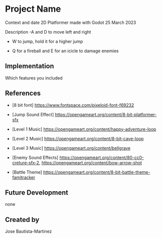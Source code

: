 # Project Name

Context and date
2D Platformer made with Godot
25 March 2023

Description
-A and D to move left and right

- W to jump, hold it for a higher jump

- Q for a fireball and E for an icicle to damage enemies

## Implementation
Which features you included

## References
- [8 bit font] https://www.fontspace.com/pixeloid-font-f69232

- [Jump Sound Effect] https://opengameart.org/content/8-bit-platformer-sfx

- [Level 1 Music] https://opengameart.org/content/happy-adventure-loop

- [Level 2 Music] https://opengameart.org/content/8-bit-cave-loop

- [Level 3 Music] https://opengameart.org/content/bellgrave

- [Enemy Sound Effects] https://opengameart.org/content/80-cc0-creture-sfx-2, https://opengameart.org/content/bow-arrow-shot

- [Battle Theme] https://opengameart.org/content/8-bit-battle-theme-famitracker

## Future Development
none

## Created by
Jose Bautista-Martinez
